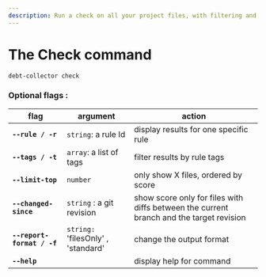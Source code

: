 ```yaml
---
description: Run a check on all your project files, with filtering and reporting options
---
```


# The Check command

```shell
debt-collector check
```

### Optional flags :&#x20;

| flag                       | argument                           | action                                                                                  |
| -------------------------- | ---------------------------------- | --------------------------------------------------------------------------------------- |
| **`--rule / -r`**          | `string`: a rule Id                | display results for one specific rule                                                   |
| **`--tags / -t`**          | `array`: a list of tags            | filter results by rule tags                                                             |
| **`--limit-top`**          | `number`                           | only show X files, ordered by score                                                     |
| **`--changed-since`**      | `string` : a git revision          | show score only for files with diffs between the current branch and the target revision |
| **`--report-format / -f`** | `string:` 'filesOnly' , 'standard' | change the output format                                                                |
| **`--help`**               |                                    | display help for command                                                                |



